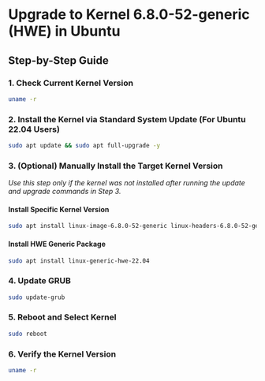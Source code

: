 # Upgrade to Kernel 6.8.0-52-generic (HWE) in Ubuntu

## Step-by-Step Guide

### 1. Check Current Kernel Version

```bash
uname -r
```

### 2. Install the Kernel via Standard System Update (For Ubuntu 22.04 Users)

```bash
sudo apt update && sudo apt full-upgrade -y
```

### 3. (Optional) Manually Install the Target Kernel Version

*Use this step only if the kernel was not installed after running the update and upgrade commands in Step 3.*

#### Install Specific Kernel Version

```bash
sudo apt install linux-image-6.8.0-52-generic linux-headers-6.8.0-52-generic linux-modules-6.8.0-52-generic
```

#### Install HWE Generic Package

```bash
sudo apt install linux-generic-hwe-22.04
```

### 4. Update GRUB

```bash
sudo update-grub
```

### 5. Reboot and Select Kernel

```bash
sudo reboot
```

### 6. Verify the Kernel Version

```bash
uname -r
```
